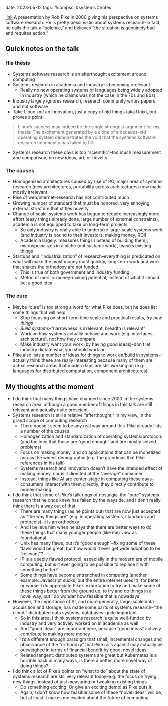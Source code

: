 date: 2023-05-12
tags: #compsci #systems #notes 

[link](http://doc.cat-v.org/bell_labs/utah2000/utah2000.pdf)
A presentation by Rob Pike in 2000 giving his perspective on systems software research. He is pretty pessimistic about systems research–in fact, he calls the talk a “polemic,” and believes "the situation is genuinely bad and requires action.”

## Quick notes on the talk
### His thesis
- Systems software research is an afterthought excitement around computing
- Systems research in academia and industry is becoming irrelevant
	- Really no new operating systems or languages being widely adopted in industry (which he claims was not the case in the 70s and 80s)
 - Industry largely ignores research, research community writes papers and not software
 - Take Linux–*not* an innovation, just a copy of old things (aka Unix), but proves a point:
 > Linux’s success may indeed be the single strongest argument for my thesis: The excitement generated by a clone of a decades-old operating system demonstrates the void that the systems software research community has failed to fill.
- Systems research these days is too “scientific”–too much measurement and comparison, no new ideas, art, or novelty
### The causes
- Homogenized architectures caused by rise of PC, major area of systems research (new architectures, portability across architectures) now made mostly irrelevant
- Rise of web/internet–research has not contributed much
- Growing number of standard that must be honored, very annoying external structure that stifles novelty
- Change of scale–systems work has begun to require increasingly more effort (easy things already done, large number of external constraints), academia is not equipped to take on long-term projects
	- So only industry is really able to undertake large-scale systems work (and industry is bound to their investors, making money, ROI)
	- Academia largely: measures things (instead of building them), microspecializes in a niche (not *systems* work), tweaks existing things
- Startups and “industrialization” of research–everything is predicated on what will make the most money most quickly, long-term work and work that shakes the orthodoxy are not funded
	- This is true of both government and industry funding
	- Metric of merit = money-making potential, instead of what it should be: a good idea
### The cure
- Maybe “cure” is too strong a word for what Pike does, but he does list some things that will help
	- Stop focusing on short-term time scale and practical results, *try new things*
	- *Build systems*–“narrowness is irrelevant; breadth is relevant”
	- Work on how systems actually behave and work (e.g. interfaces, architecture), not how they compare
	- Make industry want your work (by having good ideas)–don’t let industry dictate what you should work on
- Pike also lists a number of ideas for things to work on/build in systems–I actually think these are really interesting because many of them are actual research areas that modern labs are still working on (e.g. languages for distributed computation, component architectures)

## My thoughts at the moment
- I do think that many things have changed since 2000 in the systems research area, although a good number of things in this talk are still relevant and actually quite prescient
- Systems research is still a relative “afterthought,” in my view, in the grand scope of computing research
	- There doesn’t seem to be any real way around this–Pike already lists a number of the causes
	- Homogenization and standardization of operating systems/protocols (and the idea that these are “good enough” and are mostly solved problems)
	 - Focus on making money, and on applications that can be monetized across the widest demographic (e.g. the grandmas that Pike references in his talk)
	 - Systems research and innovation doesn’t have the intended effect of making money, nor is it directed at the “average” consumer
	 - Instead, things like AI are center-stage in computing these days–consumers interact with them directly, they directly contribute to money-making
- I do think that some of Pike’s talk rings of nostalgia–the “pure” systems research that he once knew has fallen by the wayside, and I don’t really think there is a way out of that
	- There are many things (as he points out) that are now just accepted as “the way things are” (e.g. in operating systems, standards and protocols)–it is an orthodoxy
	- And I believe him when he says that there are better ways to do these things that many younger people (like me) view as foundational
	- Unix has many flaws, but it’s “good enough”–fixing some of these flaws would be great, but how would it ever get wide adoption to be “relevant”?
	- IP is a deeply flawed protocol, especially in the modern era of mobile computing, but is it ever going to be possible to replace it with something better?
	- Some things have become entrenched in computing (another example: Javascript sucks, but the entire internet uses it), for better or worse–I do appreciate Pike’s exhortation to try and make some of these things better from the ground up, to try and do things in a novel way, but I do wonder how feasible that is nowadays
- However, the importance of AI, and more generally, large-scale data acquisition and storage, has made some parts of systems research–“the cloud,” distributed data systems, databases–quite important
	- So in this area, I think systems research is quite well-funded by industry and very actively worked on in academia as well
	- And “good ideas” are important here, because “good ideas” actively contribute to making more money
	- It’s a different enough paradigm that small, incremental changes and observance of the “orthodoxy” that Pike rails against may actually be outweighed in terms of financial benefit by good, novel ideas
	 - Related tangent: distributed systems are great but Kubernetes is a horrible hack in many ways, is there a better, more novel way of doing things?
- I do think a lot of Pike’s points on “what to do” about the state of systems research are still very relevant today–e.g. the focus on trying new things, instead of just measuring or tweaking existing things
	- Do something exciting! Or give an exciting demo! as Pike puts it.
	- Again, I don’t know how feasible some of these “novel ideas” will be, but at least it makes me excited about the future of computing



